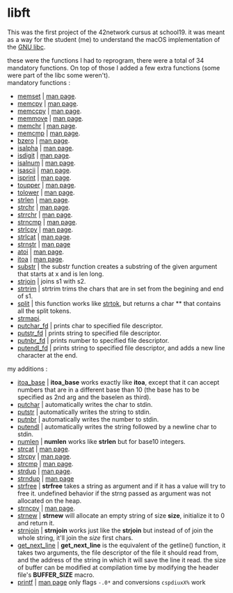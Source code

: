 # libft
This was the first project of the 42network cursus at school19. it was meant as a way for the student (me) to understand the macOS implementation of the [GNU libc](https://www.gnu.org/software/libc/).  

these were the functions I had to reprogram, there were a total of 34 mandatory functions. On top of those I added a few extra functions (some were part of the libc some weren't).  
mandatory functions :  
+ [memset](https://github.com/Chobischtroumpf/libft/blob/master/ft_memset.c) | [man page](https://linux.die.net/man/3/memset). 
+ [memcpy](https://github.com/Chobischtroumpf/libft/blob/master/ft_memcpy.c) | [man page](https://linux.die.net/man/3/memcpy). 
+ [memccpy](https://github.com/Chobischtroumpf/libft/blob/master/ft_memccpy.c) | [man page](https://linux.die.net/man/3/memccpy). 
+ [memmove](https://github.com/Chobischtroumpf/libft/blob/master/ft_memmove.c) | [man page](https://linux.die.net/man/3/memmove). 
+ [memchr](https://github.com/Chobischtroumpf/libft/blob/master/ft_memchr.c) | [man page](https://linux.die.net/man/3/memchr). 
+ [memcmp](https://github.com/Chobischtroumpf/libft/blob/master/ft_memcmp.c) | [man page](https://linux.die.net/man/3/memcmp). 
+ [bzero](https://github.com/Chobischtroumpf/libft/blob/master/ft_bzero.c) | [man page](https://linux.die.net/man/3/bzero). 
+ [isalpha](https://github.com/Chobischtroumpf/libft/blob/master/ft_isalpha.c) | [man page](https://linux.die.net/man/3/isalpha). 
+ [isdigit](https://github.com/Chobischtroumpf/libft/blob/master/ft_isdigit.c) | [man page](https://linux.die.net/man/3/isdigit). 
+ [isalnum](https://github.com/Chobischtroumpf/libft/blob/master/ft_isalnum.c) | [man page](https://linux.die.net/man/3/isalnum). 
+ [isascii](https://github.com/Chobischtroumpf/libft/blob/master/ft_isascii.c) | [man page](https://linux.die.net/man/3/isascii). 
+ [isprint](https://github.com/Chobischtroumpf/libft/blob/master/ft_isprint.c) | [man page](https://linux.die.net/man/3/isprint). 
+ [toupper](https://github.com/Chobischtroumpf/libft/blob/master/ft_tolower.c) | [man page](https://linux.die.net/man/3/toupper). 
+ [tolower](https://github.com/Chobischtroumpf/libft/blob/master/ft_tolower.c) | [man page](https://linux.die.net/man/3/tolower). 
+ [strlen](https://github.com/Chobischtroumpf/libft/blob/master/ft_strlen.c) | [man page](https://linux.die.net/man/3/strlen). 
+ [strchr](https://github.com/Chobischtroumpf/libft/blob/master/ft_strchr.c) | [man page](https://linux.die.net/man/3/strchr). 
+ [strrchr](https://github.com/Chobischtroumpf/libft/blob/master/ft_strrchr.c) | [man page](https://linux.die.net/man/3/strrchr). 
+ [strncmp](https://github.com/Chobischtroumpf/libft/blob/master/ft_strncmp.c) | [man page](https://linux.die.net/man/3/strncmp). 
+ [strlcpy](https://github.com/Chobischtroumpf/libft/blob/master/ft_strlcpy.c) | [man page](https://linux.die.net/man/3/strlcpy). 
+ [strlcat](https://github.com/Chobischtroumpf/libft/blob/master/ft_strlcat.c) | [man page](https://linux.die.net/man/3/strlcat). 
+ [strnstr](https://github.com/Chobischtroumpf/libft/blob/master/ft_strnstr.c) | [man page](https://www.systutorials.com/docs/linux/man/3-strnstr/)
+ [atoi](https://github.com/Chobischtroumpf/libft/blob/master/ft_atoi.c) | [man page](https://linux.die.net/man/3/atoi). 
+ [itoa](https://github.com/Chobischtroumpf/libft/blob/master/ft_itoa.c) | [man page](https://www.mkssoftware.com/docs/man3/itoa.3.asp). 
+ [substr](https://github.com/Chobischtroumpf/libft/blob/master/ft_substr.c) | the substr function creates a substring of the given argument that starts at x and is len long. 
+ [strjoin](https://github.com/Chobischtroumpf/libft/blob/master/ft_strjoin.c) | joins s1 with s2. 
+ [strtrim](https://github.com/Chobischtroumpf/libft/blob/master/ft_strtrim.c) | strtrim trims the chars that are in set from the begining and end of s1. 
+ [split](https://github.com/Chobischtroumpf/libft/blob/master/ft_split.c) | this function works like [strtok](https://linux.die.net/man/3/strtok), but returns a char \*\* that contains all the split tokens. 
+ [strmapi](https://github.com/Chobischtroumpf/libft/blob/master/ft_strmapi.c). 
+ [putchar_fd](https://github.com/Chobischtroumpf/libft/blob/master/ft_putchar.c) | prints char to specified file descriptor. 
+ [putstr_fd](https://github.com/Chobischtroumpf/libft/blob/master/ft_putstr_fd.c) | prints string to specified file descriptor. 
+ [putnbr_fd](https://github.com/Chobischtroumpf/libft/blob/master/ft_putnbr_fd.c) | prints number to specified file descriptor.
+ [putendl_fd](https://github.com/Chobischtroumpf/libft/blob/master/ft_putendl_fd.c) | prints string to specified file descriptor, and adds a new line character at the end. 

my additions :  
+ [itoa_base](https://github.com/Chobischtroumpf/libft/blob/master/ft_itoa_base.c) | **itoa_base** works exactly like **itoa**, except that it can accept numbers that are in a different base than 10 (the base has to be specified as 2nd arg and the baselen as third).
+ [putchar](https://github.com/Chobischtroumpf/libft/blob/master/ft_putchar.c) | automatically writes the char to stdin. 
+ [putstr](https://github.com/Chobischtroumpf/libft/blob/master/ft_putstr.c) | automatically writes the string to stdin.
+ [putnbr](https://github.com/Chobischtroumpf/libft/blob/master/ft_putnbr.c) | automatically writes the number to stdin.
+ [putendl](https://github.com/Chobischtroumpf/libft/blob/master/ft_putendl.c) | automatically writes the string followed by a newline char to stdin.
+ [numlen](https://github.com/Chobischtroumpf/libft/blob/master/ft_numlen.c) | **numlen** works like **strlen** but for base10 integers. 
+ [strcat](https://github.com/Chobischtroumpf/libft/blob/master/ft_strcat.c) | [man page](https://linux.die.net/man/3/strcat). 
+ [strcpy](https://github.com/Chobischtroumpf/libft/blob/master/ft_strcpy.c) | [man page](https://linux.die.net/man/3/strcpy). 
+ [strcmp](https://github.com/Chobischtroumpf/libft/blob/master/ft_strcmp.c) | [man page](https://linux.die.net/man/3/strcmp). 
+ [strdup](https://github.com/Chobischtroumpf/libft/blob/master/ft_strdup.c) | [man page](https://linux.die.net/man/3/strdup). 
+ [strndup](https://github.com/Chobischtroumpf/libft/blob/master/ft_strndup.c) | [man page](https://linux.die.net/man/3/strndup)
+ [strfree](https://github.com/Chobischtroumpf/libft/blob/master/ft_strfree.c) | **strfree** takes a string as argument and if it has a value will try to free it. undefined behavior if the strng passed as argument was not allocated on the heap. 
+ [strncpy](https://github.com/Chobischtroumpf/libft/blob/master/ft_strncmp.c) | [man page](https://linux.die.net/man/3/strncpy). 
+ [strnew](https://github.com/Chobischtroumpf/libft/blob/master/ft_strnew.c) | **strnew** will allocate an empty string of size **size**, initialize it to 0 and return it. 
+ [strnjoin](https://github.com/Chobischtroumpf/libft/blob/master/ft_strnjoin.c) | **strnjoin** works just like the **strjoin** but instead of of join the whole string, it'll join the *size* first chars.
+ [get_next_line](https://github.com/Chobischtroumpf/libft/blob/master/get_next_line.c) | **get_next_line** is the equivalent of the getline() function, it takes two arguments, the file descriptor of the file it should read from, and the address of the string in which it will save the line it read. the size of buffer can be modified at compilation time by modifying the header file's **BUFFER_SIZE** macro.
+ [printf](https://github.com/Chobischtroumpf/libft/blob/master/ft_printf/ft_printf.c) | [man page](https://linux.die.net/man/3/printf) only flags `-.0*` and conversions `cspdiuxX%` work
